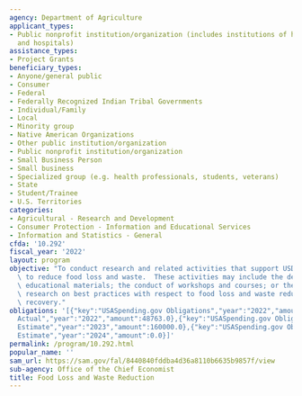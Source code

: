 ```yaml
---
agency: Department of Agriculture
applicant_types:
- Public nonprofit institution/organization (includes institutions of higher education
  and hospitals)
assistance_types:
- Project Grants
beneficiary_types:
- Anyone/general public
- Consumer
- Federal
- Federally Recognized Indian Tribal Governments
- Individual/Family
- Local
- Minority group
- Native American Organizations
- Other public institution/organization
- Public nonprofit institution/organization
- Small Business Person
- Small business
- Specialized group (e.g. health professionals, students, veterans)
- State
- Student/Trainee
- U.S. Territories
categories:
- Agricultural - Research and Development
- Consumer Protection - Information and Educational Services
- Information and Statistics - General
cfda: '10.292'
fiscal_year: '2022'
layout: program
objective: "To conduct research and related activities that support USDA\u2019s strategy\
  \ to reduce food loss and waste.  These activities may include the development of\
  \ educational materials; the conduct of workshops and courses; or the conduct of\
  \ research on best practices with respect to food loss and waste reduction and food\
  \ recovery."
obligations: '[{"key":"USASpending.gov Obligations","year":"2022","amount":0.0},{"key":"SAM.gov
  Actual","year":"2022","amount":48763.0},{"key":"USASpending.gov Obligations","year":"2023","amount":0.0},{"key":"SAM.gov
  Estimate","year":"2023","amount":160000.0},{"key":"USASpending.gov Obligations","year":"2024","amount":0.0},{"key":"SAM.gov
  Estimate","year":"2024","amount":0.0}]'
permalink: /program/10.292.html
popular_name: ''
sam_url: https://sam.gov/fal/8440840fddba4d36a8110b6635b9857f/view
sub-agency: Office of the Chief Economist
title: Food Loss and Waste Reduction
---
```

